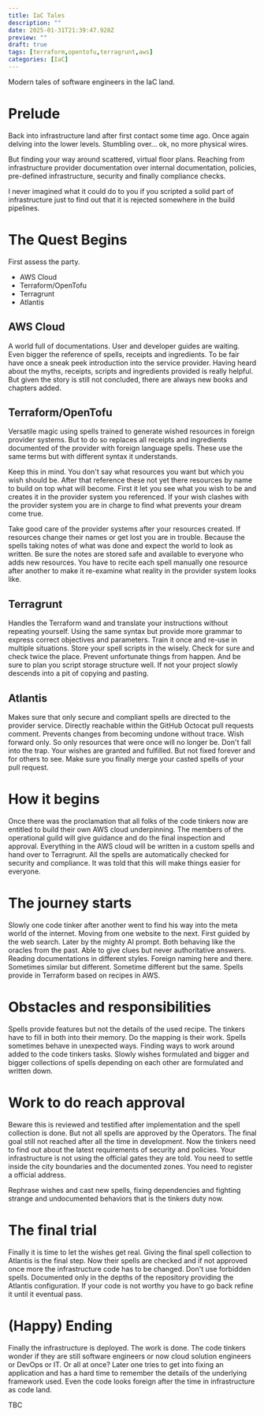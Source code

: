 ```yaml
---
title: IaC Tales
description: ""
date: 2025-01-31T21:39:47.928Z
preview: ""
draft: true
tags: [terraform,opentofu,terragrunt,aws]
categories: [IaC]
---
```

Modern tales of software engineers in the IaC land.

# Prelude
Back into infrastructure land after first contact some time ago.
Once again delving into the lower levels. Stumbling over... ok, no more physical wires.

But finding your way around scattered, virtual floor plans. Reaching from infrastructure provider documentation over internal documentation, policies, pre-defined infrastructure, security and finally compliance checks.

I never imagined what it could do to you if you scripted a solid part of infrastructure just to find out that it is rejected somewhere in the build pipelines.

# The Quest Begins
First assess the party.
- AWS Cloud
- Terraform/OpenTofu
- Terragrunt
- Atlantis

## AWS Cloud
A world full of documentations. User and developer guides are waiting. Even bigger the reference of
spells, receipts and ingredients.
To be fair have once a sneak peek introduction into the service provider. 
Having heard about the myths, receipts, scripts and ingredients provided is really helpful.
But given the story is still not concluded, there are always new books and chapters added.

## Terraform/OpenTofu
Versatile magic using spells trained to generate wished resources in foreign provider systems.
But to do so replaces all receipts and ingredients documented of the provider with foreign language spells.
These use the same terms but with different syntax it understands.

Keep this in mind. You don't say what resources you want but which you wish should be.
After that reference these not yet there resources by name to build on top what will become.
First it let you see what you wish to be and creates it in the provider system you referenced.
If your wish clashes with the provider system you are in charge to find what prevents your dream come true.

Take good care of the provider systems after your resources created. If resources change their names or get lost you are in trouble.
Because the spells taking notes of what was done and expect the world to look as written.
Be sure the notes are stored safe and available to everyone who adds new resources.
You have to recite each spell manually one resource after another to make it re-examine what reality in the provider system looks like.

## Terragrunt
Handles the Terraform wand and translate your instructions without repeating yourself.
Using the same syntax but provide more grammar to express correct objectives and parameters.
Train it once and re-use in multiple situations.
Store your spell scripts in the wisely. Check for sure and check twice the place. 
Prevent unfortunate things from happen. And be sure to plan you script storage structure well. 
If not your project slowly descends into a pit of copying and pasting.

## Atlantis
Makes sure that only secure and compliant spells are directed to the provider service.
Directly reachable within the GitHub Octocat pull requests comment.
Prevents changes from becoming undone without trace. Wish forward only. So only resources that were once will no longer be.
Don't fall into the trap. Your wishes are granted and fulfilled. 
But not fixed forever and for others to see. Make sure you finally merge your casted spells of your pull request.

# How it begins
Once there was the proclamation that all folks of the code tinkers now are entitled to build their own AWS cloud underpinning.
The members of the operational guild will give guidance and do the final inspection and approval.
Everything in the AWS cloud will be written in a custom spells and hand over to Terragrunt.
All the spells are automatically checked for security and compliance.
It was told that this will make things easier for everyone.

# The journey starts
Slowly one code tinker after another went to find his way into the meta world of the internet.
Moving from one website to the next. First guided by the web search. Later by the mighty AI prompt.
Both behaving like the oracles from the past. Able to give clues but never authoritative answers. 
Reading documentations in different styles. Foreign naming here and there. Sometimes similar but different.
Sometime different but the same. Spells provide in Terraform based on recipes in AWS.

# Obstacles and responsibilities
Spells provide features but not the details of the used recipe. The tinkers have to fill in both into their memory.
Do the mapping is their work. Spells sometimes behave in unexpected ways. Finding ways to work around added to the code tinkers tasks.
Slowly wishes formulated and bigger and bigger collections of spells depending on each other are formulated and written down.

# Work to do reach approval
Beware this is reviewed and testified after implementation and the spell collection is done. But not all spells are approved by the Operators.
The final goal still not reached after all the time in development. Now the tinkers need to find out about the latest requirements of security and policies.
Your infrastructure is not using the official gates they are told. You need to settle inside the city boundaries and the documented zones.
You need to register a official address.

Rephrase wishes and cast new spells, fixing dependencies and fighting strange and undocumented behaviors that is the tinkers duty now.

# The final trial
Finally it is time to let the wishes get real. Giving the final spell collection to Atlantis is the final step.
Now their spells are checked and if not approved once more the infrastructure code has to be changed. Don't use forbidden spells.
Documented only in the depths of the repository providing the Atlantis configuration.
If your code is not worthy you have to go back refine it until it eventual pass.

# (Happy) Ending
Finally the infrastructure is deployed. The work is done. The code tinkers wonder if they are still software engineers or now cloud solution engineers or DevOps or IT. Or all at once?
Later one tries to get into fixing an application and has a hard time to remember the details of the underlying framework used.
Even the code looks foreign after the time in infrastructure as code land.

TBC